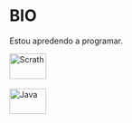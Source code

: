 <h1>BIO</h1>

<p>Estou apredendo a programar.</p> 


<div>
<img align="center" alt="Scrath" height="45" width="65" src="https://img.shields.io/badge/Scratch-4D97FF?style=for-the-badge&logo=Scratch&logoColor=white">
  </div><br>


<div>
<img align="center" alt="Java" height="45" width="65" src="https://img.shields.io/badge/JavaScript-323330?style=for-the-badge&logo=javascript&logoColor=F7DF1E">
